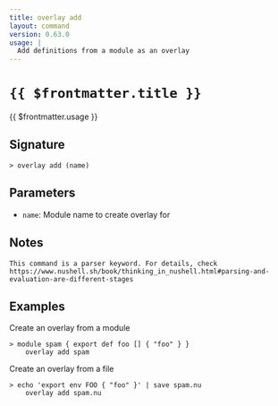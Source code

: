 ```yaml
---
title: overlay add
layout: command
version: 0.63.0
usage: |
  Add definitions from a module as an overlay
---
```


# `{{ $frontmatter.title }}`

<div style='white-space: pre-wrap;'>{{ $frontmatter.usage }}</div>

## Signature

```> overlay add (name)```

## Parameters

 -  `name`: Module name to create overlay for

## Notes
```text
This command is a parser keyword. For details, check
https://www.nushell.sh/book/thinking_in_nushell.html#parsing-and-evaluation-are-different-stages
```
## Examples

Create an overlay from a module
```shell
> module spam { export def foo [] { "foo" } }
    overlay add spam
```

Create an overlay from a file
```shell
> echo 'export env FOO { "foo" }' | save spam.nu
    overlay add spam.nu
```
